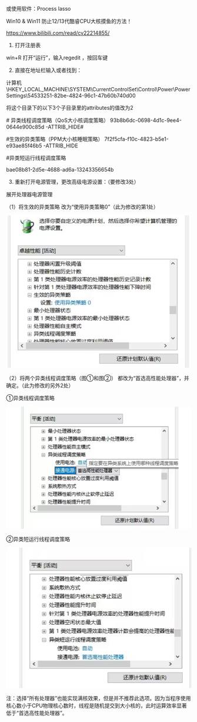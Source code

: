 或使用软件：Process lasso



Win10 & Win11 防止12/13代酷睿CPU大核摸鱼的方法！

https://www.bilibili.com/read/cv22214855/



1. 打开注册表 

win+R 打开“运行”，输入regedit ，按回车键



2. 直接在地址栏输入或者找到：

计算机\HKEY_LOCAL_MACHINE\SYSTEM\CurrentControlSet\Control\Power\PowerSettings\54533251-82be-4824-96c1-47b60b740d00

将这个目录下的以下3个子目录里的attributes的值改为2

\# 异类线程调度策略（QoS大小核调度策略）
 93b8b6dc-0698-4d1c-9ee4-0644e900c85d -ATTRIB_HIDE# 

#生效的异类策略（PPM大小核睡眠策略）
7f2f5cfa-f10c-4823-b5e1-e93ae85f46b5 -ATTRIB_HIDE

#异类短运行线程调度策略

bae08b81-2d5e-4688-ad6a-13243356654b





3. 重新打开电源管理，更改高级电源设置：（要修改3处）

展开处理器电源管理

（1）将生效的异类策略 改为“使用异类策略0”（此为修改的第1处）

![image-20240528160757451](assets/image-20240528160757451.png)

（2）将两个异类线程调度策略（图①和图②） 都改为“首选高性能处理器”，并确定。（此为修改的另外2处）

①异类线程调度策略

![image-20240528160809554](assets/image-20240528160809554.png)

②异类短运行线程调度策略

![image-20240528160826133](assets/image-20240528160826133.png)





注：选择“所有处理器”也能实现满核效果，但是并不推荐此选项。因为当程序使用核心数小于CPU物理核心数时，线程是随机提交到大小核的，此时运算效率显著低于“首选高性能处理器”。
